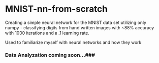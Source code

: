 # MNIST-nn-from-scratch
Creating a simple neural network for the MNIST data set utilizing only numpy - classifying digits from hand written images with ~88% accuracy with 1000 iterations and a .1 learning rate. 

Used to familiarize myself with neural networks and how they work 

### Data Analyzation coming soon...###
